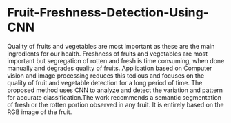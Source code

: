 # Fruit-Freshness-Detection-Using-CNN
Quality of fruits and vegetables are most important as these are the main ingredients for our health. Freshness of fruits and vegetables are most important but segregation of rotten and fresh is time consuming, when done manually and degrades quality of fruits. Application based on Computer vision and image processing reduces this tedious and focuses on the quality of fruit and vegetable detection for a long period of time. The proposed method uses CNN to analyze and detect the variation and pattern for accurate classification.The work recommends a semantic segmentation of fresh or the rotten portion observed in any fruit. It is entirely based on the RGB image of the fruit.
